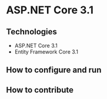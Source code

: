 # ASP.NET Core 3.1
## Technologies
- ASP.NET Core 3.1
- Entity Framework Core 3.1
## How to configure and run
## How to contribute